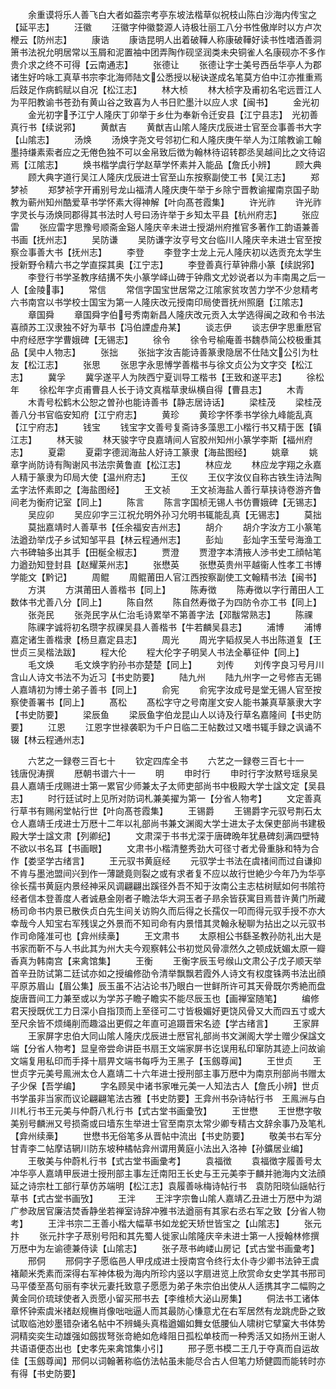 <!-- { "loadSidebar": true } -->
　　余重谟将乐人善飞白大者如葢宗考亭东坡法楷草似祝枝山陈白沙海内传宝之【延平志】
　　汪徽
　　汪徽字仲徽婺源人诗极壮丽工八分书性傲岸时以方卢次楩云【防州志】
　　康诰
　　康诰昆明人出着破鞾人称康破鞾好读书性嗜酒善洞箫书法祝允明居常以玉屑和泥置袖中团弄陶作砚坚润类未央铜雀人名康砚亦不多作贵介求之终不可得【云南通志】
　　张德让
　　张德让字士美号西岳华亭人为郡诸生好吟咏工真草书宗李北海师陆文公悉授以秘诀遂成名笔莫方伯中江亦推重焉后跂足作病鹤赋以自况【松江志】
　　林大桢
　　林大桢字及甫初名宅远晋江人为平阳教谕书苍劲有黄山谷之致喜为人书日贮墨汁以应人求【闽书】
　　金光初
　　金光初字予江宁人隆庆丁卯举于乡仕为奉新令迁安县【江宁县志】　光初善真行书【续说郛】
　　黄猷吉
　　黄猷吉山隂人隆庆戊辰进士官至佥事善书大字【山隂志】
　　汤焕
　　汤焕字尧文号邻初仁和人隆庆庚午举人为江隂教谕工翰墨持缣素索者应之无倦色独不可以金帛致后徴为翰林待诏转郡丞吴越间比之文待诏焉【江隂志】
　　焕书楷学虞行学赵草学怀素并入能品【詹氏小辨】
　　顾大典
　　顾大典字道行吴江人隆庆戊辰进士官至山东按察副使工书【吴江志】
　　郑梦祯
　　郑梦祯字开甫别号龙山福清人隆庆庚午举于乡除宁晋教谕擢南京国子助教为蕲州知州酷爱草书学怀素大得神解【叶向髙苍霞集】
　　许光祚
　　许光祚字灵长与汤焕同郡得其书法时人号曰汤许举于乡知太平县【杭州府志】
　　张应雷
　　张应雷字思豫号顺斋金谿人隆庆辛未进士授湖州府推官多著作工韵语兼善书画【抚州志】
　　吴防谦
　　吴防谦字汝亨号文台临川人隆庆辛未进士官至按察佥事善大书【抚州志】
　　李登
　　李登字士龙上元人隆庆初以选贡充太学生授新野令精六书之学直探其奥【江宁志】
　　李登善真行草钟鼎小篆【续説郛】
　　李登行书学圣教序结搆不失小篆学峄山碑于钟鼎文尤妙说者以为丰南禺之后一人【金陵事】
　　常信
　　常信字国宝世居常之江隂家贫攻苦力学不少怠精考六书南宫以书学校士国宝为第一人隆庆改元授南印局使晋抚州照磨【江隂志】
　　章国舜
　　章国舜字伯号秀南新昌人隆庆改元贡入太学选得闽之政和令书法喜顔苏工汉隶独不好为草书【冯伯諲虚舟某】
　　谈志伊
　　谈志伊字思重厯官中府经厯字学曹娥碑【无锡志】
　　徐令
　　徐令号榆庵善书魏恭简公校极重其品【吴中人物志】
　　张拙
　　张拙字汝吉能诗善篆隶隐居不仕陆文公引为杜友【松江志】
　　张思
　　张思字永思愽学善楷书与徐文贞公为文字交【松江志】
　　冀孚
　　冀孚遂平人为陜西宁夏训导工楷书【王致和遂平志】
　　徐松年
　　徐松年字贞甫曹县人长于诗文真楷草隶纵横自得【曹县志】
　　木青
　　木青号松鹤木公恕之曽孙也能诗善书【静志居诗话】
　　梁桂茂
　　梁桂茂善八分书官临安知府【江宁府志】
　　黄珍
　　黄珍字怀季书学徐九峰能乱真【江宁府志】
　　钱宝
　　钱宝字文善号复斋诗多藻思工小楷行书又精于医【镇江志】
　　林天骏
　　林天骏字守良嘉靖间人官胶州知州小篆学李斯【福州府志】
　　夏霦
　　夏霦字德润海盐人好诗工篆隶【海盐图经】
　　姚章
　　姚章字尚防诗有陶谢风书法宗黄鲁直【松江志】
　　林应龙
　　林应龙字翔之永嘉人精于篆隶为印局大使【温州府志】
　　王仪
　　王仪字汝仪自称古铁生诗法陶孟字法怀素即之【海盐图经】
　　王文祯
　　王文祯海盐人善行草挟诗卷游齐鲁间老为衡府记室【同上】
　　陈言
　　陈言字国桢无锡人书仿曹娥碑【无锡志】
　　吴应卯
　　吴应卯字三江祝允明外孙习允明书辄能乱真【无锡志】
　　莫拙
　　莫拙嘉靖时人善草书【任余福安吉州志】
　　胡介
　　胡介字汝方工小篆笔法遒劲举戊子乡试知邹平县【林云程通州志】
　　彭灿
　　彭灿字玉莹号海渔工六书碑轴多出其手【田梴全椒志】
　　贾澄
　　贾澄字本清掖人渉书史工顔帖笔力遒劲知登封县【赵耀莱州志】
　　张懋英
　　张懋英贵州平越衞人性孝工书博学能文【黔记】
　　周鲲
　　周鲲莆田人官江西按察副使工文翰精书法【闽书】
　　方淇
　　方淇莆田人善楷书【同上】
　　陈寿徴
　　陈寿徴以字行莆田人工数体书尤善八分【同上】
　　陈自然
　　陈自然寿徴子为四防令亦工书【同上】
　　张尧民
　　张尧民字从仁治毛诗累举不第善字法【邓黻常熟志】
　　陈祼
　　陈祼字诚将初名瓒字叔祼吴县人善楷书【牛若麟吴县志】
　　浦博
　　浦博嘉定诸生善楷隶【杨旦嘉定县志】
　　周光
　　周光字韬叔吴人书出陈道复【王世贞三吴楷法跋】
　　程大伦
　　程大伦字子明吴人书法全摹征仲【同上】
　　毛文焕
　　毛文焕字豹孙书亦楚楚【同上】
　　刘传
　　刘传字良习号月川含山人诗文书法不为近习【书史防要】
　　陆九州
　　陆九州字一之号修吉无锡人嘉靖初为博士弟子善书【同上】
　　俞宪
　　俞宪字汝成号是堂无锡人官至按察使善署书【同上】
　　髙松
　　髙松字守之号南崖文安人能书兼真草篆隶大字【书史防要】
　　梁辰鱼
　　梁辰鱼字伯龙昆山人以诗及行草名嘉隆间【书史防要】
　　江恩
　　江恩字世禄袭职为千户日临二王帖数过又嗜书辄手録之讽诵不辍【林云程通州志】





　　六艺之一録卷三百七十
　　钦定四库全书
　　六艺之一録卷三百七十一　　钱唐倪涛撰
　　厯朝书谱六十一
　　明
　　申时行
　　申时行字汝黙号瑶泉吴县人嘉靖壬戌赐进士第一累官少师兼太子太师吏部尚书中极殿大学士諡文定【吴县志】
　　时行廷试时上见所对防词札兼美擢为第一【分省人物考】
　　文定善真行草书有赐闲堂帖行世【叶向髙苍霞集】
　　王锡爵
　　王锡爵字元驭号荆石太仓人嘉靖壬戌进士万厯十二年以礼部尚书兼文渊阁大学士进太子太保吏部尚书建极殿大学士諡文肃【列卿纪】
　　文肃深于书书尤深于唐碑晩年犹悬碑刻满四壁特不欲以书名耳【书画眼】
　　文肃书小楷清整秀劲大可径寸者尤骨重脉和特为合作【娄坚学古绪言】
　　王元驭书黄庭经
　　元驭学士书法在虞禇间而过自谦抑不肯与墨池盟间兴到作一薄蹏竟则裂之或有求者复不应以故行世絶少今年乃为华亭徐长孺书黄庭内景经神采风调翩翩出蹊径外吾不知于汝南公主志枯树赋如何书隂符经者信本登善度人者诚悬金刚者子瞻法华大洞玉者子昻余皆获寓目焉昔许黄门所藏杨司命书内景已散佚贞白先生间关访购久而后得之长孺仅一叩而得元驭手授不亦大幸哉今人知宝右军残误之外景而不知司命有内景惜其灵翰永秘聊为拈出之以元驭书作司命隆准可也【弇州续槀】
　　王文肃书
　　太原相公书繇圣教孙防礼出大是书家而靳不与人书此其为州大夫今观察韩公书初觉风骨凛然久之顿成妩媚太原一瓣香真为韩南宫【来禽馆集】
　　王衡
　　王衡字辰玉号缑山文肃公子戊子顺天举首辛丑防试第二廷试亦如之授编修劭令清举飘飘若霞外人诗文有权度铢两书法出顔平原苏眉山【眉公集】辰玉虽不沾沾论书乃眼白一世鲜所许可其天骨既尔秀絶而盘旋唐晋间工力兼至或以为学苏子瞻子瞻实不能尽辰玉也【画禅室随笔】
　　编修君天授既优工力日深小自指顶而上至径可二寸皆极媚好更饶风骨又大而四五寸或大至尺余皆不烦绳削而趣溢出更假之年直可追蹑晋宋名迹【学古绪言】
　　王家屛
　　王家屏字忠伯大同山隂人隆庆戊辰进士厯官礼部尚书文渊阁大学士赠少保諡文端【分省人物考】显皇帝尝命讲臣书扇王文端家屏书讫误用私印窜防其迹上问故谕文端复用私印而手择十扇畀文端书每呼为王黑子【玉劔尊闻】
　　王世贞
　　王世贞字元美号鳯洲太仓人嘉靖二十六年进士授刑部主事万厯中为南京刑部尚书赠太子少保【吾学编】
　　字名顾吴中诸书家唯元美一人知法古人【詹氏小辨】世贞书学虽非当家而议论翩翩笔法古雅【书史防要】王弇州书杂诗帖行书　王鳯洲与白川札行书王元美与仲蔚八札行书【式古堂书画彚攷】
　　王世懋
　　王世懋字敬美别号麟洲又号损斋或曰墙东生举进士官至南京太常少卿专精古文辞余事乃及笔札【弇州续槀】
　　世懋书无俗笔多从晋帖中流出【书史防要】
　　敬美书右军分甘青李二帖摩诘辋川防东坡种橘帖弇州谓用黄庭小法出入洛神【孙鑛居业编】
　　王敬美与仲蔚札行书【式古堂书画彚考】
　　袁福徴
　　袁福徴字履善号太冲华亭人嘉靖甲辰进士授刑部主事左迁南阳王长史与王元美李于麟并驰海内文法顔延之诗宗杜工部行草仿苏端明【松江志】袁履善咏梅诗帖行书　袁防阳晓仙謡帖行草书【式古堂书画攷】
　　王泮
　　王泮字宗鲁山隂人嘉靖乙丑进士万厯中为湖广参政居官廉洁焚香静坐若禅室诗辞冲雅书法遒丽有其家右丞右军之致【分省人物考】
　　王泮书宗二王善小楷大幅草书如龙蛇天矫世皆宝之【山隂志】
　　张元抃
　　张元抃字子荩别号阳和其先蜀人徙家山隂隆庆辛未进士第一人授翰林修撰万厯中为左谕德兼侍读【山隂志】
　　张子荩书岣嵝山房记【式古堂书画彚考】
　　邢侗
　　邢侗字子愿临邑人甲戌成进士授南宫令终行太仆寺少卿书法钟王虞褚颠米秃素而深得右军神体极为海内所珍内竖以字扇进览上欣赏命女史学其书邢司马平倭至髙句丽有李状元妻托致意子愿愿为弟子朱宗伯出使从人适携其字二幅购之黄金同价琉球使者入贡愿小留买邢书去【李维桢大泌山房集】
　　侗法书工诸体章怀钟索虞米禇赵规橅肖像咄咄逼人而其最防心慊意尤在右军居然有龙跳虎卧之致试取临池妙墨错杂诸名帖中不辨蝇头真楷遒媚如舞女低腰仙人啸树它擘窠大书体势洞精奕奕生动雄强如劔拔弩张竒絶如危峰阻日孤松单枝而一种秀活又如扬州王谢人共语语便态出也【史孝先来禽馆集小引】
　　邢子愿书模二王几于夺真而自运故佳【玉劔尊闻】邢侗以词翰著称临仿法帖虽未能尽合古人但笔力矫健圆而能转时亦有得【书史防要】
